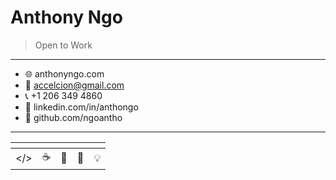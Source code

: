 # Anthony Ngo

> Open to Work

---

- 🌐 anthonyngo.com
- 📧 accelcion@gmail.com
- 📞 +1 206 349 4860
- 🔗 linkedin.com/in/anthongo
- 🐙 github.com/ngoantho

---

| <!----> | <!----> | <!----> | <!----> | <!----> |
| ------- | ------- | ------- | ------- | ------- |
| </>     | ☕️     | 📱      | 🔧      | 💡      |

<!-- <link rel="stylesheet" href="style.css" /> -->
